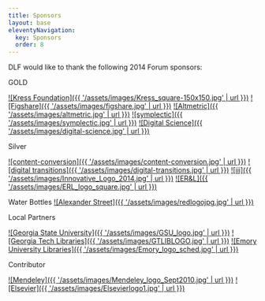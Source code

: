 ```yaml
---
title: Sponsors
layout: base
eleventyNavigation:
  key: Sponsors
  order: 8
---
```

DLF would like to thank the following 2014 Forum sponsors:

<span class="badge bg-gold btn-lg badge-lg">GOLD</span>

[![Kress Foundation]({{ '/assets/images/Kress_square-150x150.jpg' | url }})](https://www.kressfoundation.org/)
[![Figshare]({{ '/assets/images/figshare.jpg' | url }})](https://figshare.com/)
[![Altmetric]({{ '/assets/images/altmetric.jpg' | url }})](https://www.altmetric.com/)
[![symplectic]({{ '/assets/images/symplectic.jpg' | url }})](http://symplectic.co.uk/)
[![Digital Science]({{ '/assets/images/digital-science.jpg' | url }})](https://www.digital-science.com/)

<span class="badge bg-silver btn-lg badge-lg">Silver</span>

[![content-conversion]({{ '/assets/images/content-conversion.jpg' | url }})](http://content-conversion.com/?lang=en)
[![digital transitions]({{ '/assets/images/digital-transitions.jpg' | url }})](http://www.dtdch.com/)
[![iii]({{ '/assets/images/Innovative_Logo_2014.jpg' | url }})](http://www.iii.com)
[![ER&L]({{ '/assets/images/ERL_logo_square.jpg' | url }})](http://www.electroniclibrarian.com)

<span class="badge bg-green btn-lg badge-lg">Water Bottles</span>
[![Alexander Street]({{ '/assets/images/redlogojpg.jpg' | url }})](http://www.alexanderstreet.com)

<span class="badge bg-blue btn-lg badge-lg">Local Partners</span>

[![Georgia State University]({{ '/assets/images/GSU_logo.jpg' | url }})](http://library.gsu.edu/)
[![Georgia Tech Libraries]({{ '/assets/images/GTLIBLOGO.jpg' | url }})](https://library.gatech.edu/)
[![Emory University Libraries]({{ '/assets/images/Emory_logo_sched.jpg' | url }})](http://web.library.emory.edu/)

<span class="badge bg-darkgray btn-lg badge-lg">Contributor</span>

[![Mendeley]({{ '/assets/images/Mendeley_logo_Sept2010.jpg' | url }})](http://www.mendeley.com/)
[![Elsevier]({{ '/assets/images/Elsevierlogo1.jpg' | url }})](http://www.elsevier.com/)
